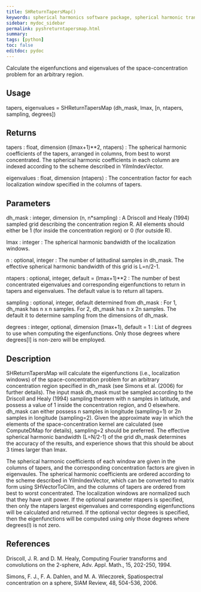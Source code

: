 ```yaml
---
title: SHReturnTapersMap()
keywords: spherical harmonics software package, spherical harmonic transform, legendre functions, multitaper spectral analysis, Python, gravity, magnetic field
sidebar: mydoc_sidebar
permalink: pyshreturntapersmap.html
summary:
tags: [python]
toc: false
editdoc: pydoc
---
```


Calculate the eigenfunctions and eigenvalues of the space-concentration problem for an arbitrary region.

## Usage

tapers, eigenvalues = SHReturnTapersMap (dh_mask, lmax, [n, ntapers, sampling, degrees])

## Returns

tapers : float, dimension ((lmax+1)**2, ntapers)
:   The spherical harmonic coefficients of the tapers, arranged in columns, from best to worst concentrated. The spherical harmonic coefficients in each column are indexed according to the scheme described in YilmIndexVector.

eigenvalues : float, dimension (ntapers)
:   The concentration factor for each localization window specified in the columns of tapers.

## Parameters

dh_mask : integer, dimension (n, n*sampling)
:   A Driscoll and Healy (1994) sampled grid describing the concentration region R. All elements should either be 1 (for inside the concentration region) or 0 (for outside R).

lmax : integer
:   The spherical harmonic bandwidth of the localization windows.

n : optional, integer
:   The number of latitudinal samples in dh_mask. The effective spherical harmonic bandwidth of this grid is L=n/2-1.

ntapers : optional, integer, default = (lmax+1)**2
:   The number of best concentrated eigenvalues and corresponding eigenfunctions to return in tapers and eigenvalues. The default value is to return all tapers.

sampling : optional, integer, default determined from dh_mask
:   For 1, dh_mask has n x n samples. For 2, dh_mask has n x 2n samples. The default it to determine sampling from the dimensions of dh_mask.

degrees : integer, optional, dimension (lmax+1), default = 1
:   List of degrees to use when computing the eigenfunctions. Only those degrees where degrees[l] is non-zero will be employed.

## Description

SHReturnTapersMap will calculate the eigenfunctions (i.e., localization windows) of the space-concentration problem for an arbitrary concentration region specified in dh_mask (see Simons et al. (2006) for further details). The input mask dh_mask must be sampled according to the Driscoll and Healy (1994) sampling theorem with n samples in latitude, and possess a value of 1 inside the concentration region, and 0 elsewhere. dh_mask can either possess n samples in longitude (sampling=1) or 2n samples in longitude (sampling=2). Given the approximate way in which the elements of the space-concentration kernel are calculated (see ComputeDMap for details), sampling=2 should be preferred. The effective spherical harmonic bandwidth (L=N/2-1) of the grid dh_mask determines the accuracy of the results, and experience shows that this should be about 3 times larger than lmax.

The spherical harmonic coefficients of each window are given in the columns of tapers, and the corresponding concentration factors are given in eigenvaules. The spherical harmonic coefficients are ordered according to the scheme described in YilmIndexVector, which can be converted to matrix form using SHVectorToCilm, and the columns of tapers are ordered from best to worst concentrated. The localization windows are normalized such that they have unit power. If the optional parameter ntapers is specified, then only the ntapers largest eigenvalues and corresponding eigenfunctions will be calculated and returned. If the optional vector degrees is specified, then the eigenfunctions will be computed using only those degrees where degrees(l) is not zero.

## References

Driscoll, J. R. and D. M. Healy, Computing Fourier transforms and convolutions on the 2-sphere, Adv. Appl. Math., 15, 202-250, 1994.

Simons, F. J., F. A. Dahlen, and M. A. Wieczorek, Spatiospectral concentration on a sphere, SIAM Review, 48, 504-536, 2006.
